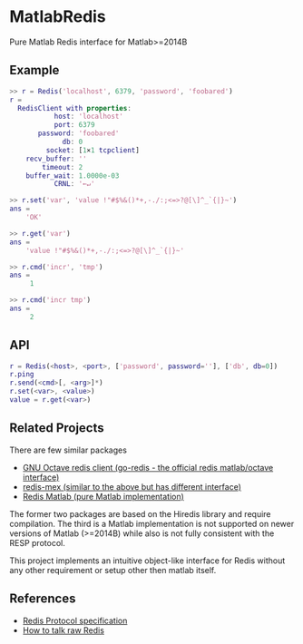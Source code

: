 # MatlabRedis
Pure Matlab Redis interface for Matlab>=2014B

## Example
```Matlab
>> r = Redis('localhost', 6379, 'password', 'foobared')
r = 
  RedisClient with properties:
           host: 'localhost'
           port: 6379
       password: 'foobared'
             db: 0
         socket: [1×1 tcpclient]
    recv_buffer: ''
        timeout: 2
    buffer_wait: 1.0000e-03
           CRNL: '←↵'

>> r.set('var', 'value !"#$%&()*+,-./:;<=>?@[\]^_`{|}~')
ans =
    'OK'

>> r.get('var')
ans =
    'value !"#$%&()*+,-./:;<=>?@[\]^_`{|}~'

>> r.cmd('incr', 'tmp')
ans =
     1

>> r.cmd('incr tmp')
ans =
     2

```
  
## API
```Matlab
r = Redis(<host>, <port>, ['password', password=''], ['db', db=0])
r.ping
r.send(<cmd>[, <arg>]*)
r.set(<var>, <value>)
value = r.get(<var>)
```

## Related Projects
There are few similar packages
- [GNU Octave redis client (go-redis - the official redis matlab/octave interface)](https://github.com/markuman/go-redis)
- [redis-mex (similar to the above but has different interface)](https://github.com/svdev/redis-matlab-mex)
- [Redis Matlab (pure Matlab implementation)](https://github.com/dantswain/redis-matlab)

The former two packages are based on the Hiredis library and require compilation. 
The third is a Matlab implementation is not supported on newer versions of Matlab (>=2014B) 
while also is not fully consistent with the RESP protocol.

This project implements an intuitive object-like interface for Redis without any other requirement or setup other then matlab itself.

## References

- [Redis Protocol specification](https://redis.io/topics/protocol)
- [How to talk raw Redis](https://www.compose.com/articles/how-to-talk-raw-redis/)
